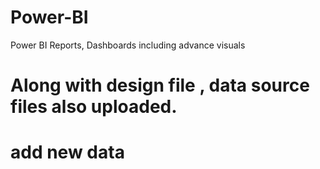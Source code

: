 # Power-BI
Power BI Reports, Dashboards including advance visuals
# Along with design file , data source files also uploaded.
# add new data